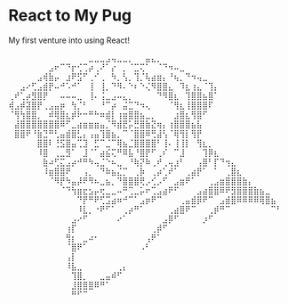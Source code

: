 # React to My Pug

My first venture into using React!

⠀⠀⠀⠀⠀⠀⠀⠀⠀⠀⠀⠀⠀⠀⣀⣀⣀⣠⢤⣀⣀⡀⠀⠀⣤⣄⡀⠀⠀⠀⠀⠀⠀⠀⠀⠀⠀⠀⠀⠀⠀⠀⠀⠀⠀⠀⠀⠀
⠀⠀⠀⠀⠀⠀⠀⣠⠖⠉⠙⡖⢊⢉⡴⢀⠜⠁⡔⠀⡀⠈⣉⢍⠁⠀⠈⠙⠲⠤⣀⠀⠀⠀⠀⠀⠀⠀⠀⠀⠀⠀⠀⠀⠀⠀⠀⠀
⠀⠀⠀⠀⠀⣠⢾⣷⡤⠀⣰⠟⣫⠋⢀⠊⢀⠀⠳⡀⢣⡀⢹⡈⢧⣴⣶⡄⠘⢦⡀⠙⠲⢤⣀⠀⠀⠀⠀⠀⠀⠀⠀⠀⠀⠀⠀⠀
⠀⠀⣠⠔⢋⣠⣾⡟⠤⠚⠡⠚⠁⠀⢸⠀⢸⡀⠙⠻⠄⠑⠆⠑⢌⠻⣿⣿⣄⠀⠹⣆⢰⣄⠈⢹⡄⠀⠀⠀⠀⠀⠀⠀⠀⠀⠀⠀
⢀⠞⢁⡴⣻⣿⡟⠀⠀⠤⠤⠤⣀⠀⢸⠄⢨⣀⣠⠤⣄⡀⠀⠀⠀⠀⠙⠻⣿⣆⠀⢹⣿⣿⣦⣿⠁⠀⠀⠀⠀⠀⠀⠀⠀⠀⠀⠀
⢾⣠⡾⣽⣿⡟⢀⣠⣤⡶⠀⢳⡈⠃⠀⠀⠘⠉⡴⠀⣬⣉⠙⠲⢄⠀⠀⠀⠈⢻⣆⢸⣿⣿⣿⠏⠀⠀⠀⠀⠀⠀⠀⠀⠀⠀⠀⠀
⠈⢻⢳⣿⣿⡀⠀⠾⢿⣿⣆⡾⠗⠒⠛⠓⠶⣾⡇⢰⣶⣿⣿⣦⣀⡀⠀⠀⠀⣰⣿⣆⢻⣿⠋⠀⠀⠀⠀⠀⠀⠀⠀⠀⠀⠀⠀⠀
⠀⣼⣿⣿⣿⣿⣿⣿⣿⠿⠋⣀⣴⣶⣶⣶⣤⡈⠻⣾⣟⡥⣛⣿⣷⣝⢶⡄⢰⣿⣿⣿⣦⣧⠀⠀⠀⠀⠀⠀⠀⠀⠀⠀⠀⠀⠀⠀
⠀⣿⣿⠟⠘⣷⣙⠛⢃⣤⣾⣿⣃⡄⢠⣤⢹⣿⣦⡀⠉⠈⣿⣿⠿⢛⣼⢣⠈⢿⢻⡇⢻⡟⠀⠀⠀⠀⠀⠀⠀⠀⠀⠀⠀⠀⠀⠀
⠀⠀⠀⠀⠀⣿⣿⠇⢘⣫⣿⣤⢉⣹⠀⣋⠉⣈⠉⢿⣦⣈⣿⣿⣿⣿⠃⢸⠄⢸⢸⡇⠀⢻⣆⡀⠀⠀⠀⠀⠀⠀⠀⠀⠀⠀⠀⠀
⠀⠀⠀⠀⠀⠸⣿⠀⢀⣀⣻⠁⠀⣸⠈⠁⣴⣮⢍⠛⠿⣧⠘⣿⡟⠋⢀⠎⠀⠉⣸⠀⠀⠀⢹⡿⣆⠀⠀⠀⠀⠀⠀⠀⠀⠀⠀⠀
⠀⠀⠀⠀⠀⠀⣷⠴⢋⣍⣠⡴⠚⠛⠳⢤⣈⠑⠦⣀⠀⠘⢷⡝⠷⢀⠞⢀⢤⣰⠃⠀⠀⢠⣿⠃⡏⠙⢲⣄⠀⠀⠀⠀⠀⠀⠀⠀
⠀⠀⠀⠀⠀⠀⠸⣶⣿⣿⠟⠀⠀⢠⡀⠀⠙⠷⣦⣌⡉⠀⢀⡷⠀⢀⡴⢁⠞⠁⠀⢀⣴⡟⠁⠀⠁⠀⢀⣿⣆⠀⠀⠀⠀⠀⠀⠀
⠀⠀⠀⠀⠀⠀⠀⠈⠻⡟⠳⣤⡼⠟⠻⠦⣀⣦⡀⠙⣿⣿⣿⢟⡠⢊⡠⠋⠀⣠⣶⠟⠁⠀⠀⢀⣠⣶⣿⣿⣿⣷⡄⠀⠀⠀⠀⠀
⠀⠀⠀⠀⠀⠀⠀⠀⠀⠈⠙⢳⣶⣖⣢⡤⢖⣀⣀⠤⠛⢉⣀⡥⠖⢉⣠⣴⠟⠋⠀⠀⠀⣠⣴⣿⣿⠿⠟⣻⣿⣿⣿⣷⣦⣀⠀⠀
⠀⠀⠀⠀⠀⠀⠀⠀⠀⠀⠀⠀⠙⡟⠛⠟⢋⣩⣴⠶⠚⠉⠁⣠⡶⠟⠉⠀⠀⠀⢀⣤⣾⡿⠟⠉⠀⣠⣾⣿⠿⠿⠿⠿⢿⣿⣦⠀
⠀⠀⠀⠀⠀⠀⠀⠀⠀⠀⠀⠀⠸⣇⡀⠐⠟⠋⠁⠀⢀⡴⠛⠁⠀⠀⠀⠀⢀⣴⣿⠟⠉⠀⠀⢀⡾⠛⠉⠀⠀⠀⠀⠀⠀⠀⠉⠃
⠀⠀⠀⠀⠀⠀⠀⠀⠀⠀⠀⣠⠔⠋⠀⠀⠀⠀⠀⠔⠁⠀⠀⠀⠀⠀⠀⣠⡿⠋⠀⠀⠀⠀⡰⠋⠀⠀⠀⠀⠀⠀⠀⠀⠀⠀⠀⠀
⠀⠀⠀⠀⠀⠀⠀⠀⠀⠀⢰⡏⠀⠀⠀⠀⠀⠀⠀⠀⠀⠀⠀⠀⠀⢀⡾⠋⠀⠀⠀⠀⠀⠀⠀⠀⠀⠀⠀⠀⠀⠀⠀⠀⠀⠀⠀⠀
⠀⠀⠀⠀⠀⠀⠀⠀⠀⠀⢻⡆⠀⣀⠴⠂⠀⠀⠀⠀⠀⠀⠀⠀⢠⠟⠁⠀⠀⠀⠀⠀⠀⠀⠀⠀⠀⠀⠀⠀⠀⠀⠀⠀⠀⠀⠀⠀
⠀⠀⠀⠀⠀⠀⠀⠀⠀⠀⠈⣿⠟⠁⠀⠀⠀⠀⠀⠀⠀⠀⠀⠠⠃⠀⠀⠀⠀⠀⠀⠀⠀⠀⠀⠀⠀⠀⠀⠀⠀⠀⠀⠀⠀⠀⠀⠀
⠀⠀⠀⠀⠀⠀⠀⠀⠀⠀⢠⡇⠀⠀⠀⠀⠀⠀⠀⠀⠀⠀⠀⠀⠀⠀⠀⠀⠀⠀⠀⠀⠀⠀⠀⠀⠀⠀⠀⠀⠀⠀⠀⠀⠀⠀⠀⠀
⠀⠀⠀⠀⠀⠀⠀⠀⠀⠀⠸⣧⣀⠀⠀⠀⠀⠀⠀⢀⡄⠀⠀⠀⠀⠀⠀⠀⠀⠀⠀⠀⠀⠀⠀⠀⠀⠀⠀⠀⠀⠀⠀⠀⠀⠀⠀⠀
⠀⠀⠀⠀⠀⠀⠀⠀⠀⠀⠀⢹⣿⡀⠀⠀⣀⣤⠾⠋⠀⠀⠀⠀⠀⠀⠀⠀⠀⠀⠀⠀⠀⠀⠀⠀⠀⠀⠀⠀⠀⠀⠀⠀⠀⠀⠀⠀
⠀⠀⠀⠀⠀⠀⠀⠀⠀⠀⠀⣸⣿⣿⣿⠿⠛⠁⠀⠀⠀⠀⠀⠀⠀⠀⠀⠀⠀⠀⠀⠀⠀⠀⠀⠀⠀⠀⠀⠀⠀⠀⠀⠀⠀⠀⠀⠀
⠀⠀⠀⠀⠀⠀⠀⠀⠀⠀⠀⠛⠋⠉⠀⠀⠀⠀⠀⠀⠀⠀⠀⠀⠀⠀⠀⠀⠀⠀⠀⠀⠀⠀⠀⠀⠀⠀⠀⠀⠀⠀⠀⠀⠀⠀⠀⠀